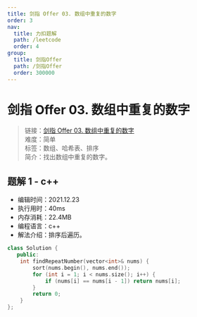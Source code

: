 ```yaml
---
title: 剑指 Offer 03. 数组中重复的数字
order: 3
nav:
  title: 力扣题解
  path: /leetcode
  order: 4
group:
  title: 剑指Offer
  path: /剑指Offer
  order: 300000
---
```


# 剑指 Offer 03. 数组中重复的数字

> 链接：[剑指 Offer 03. 数组中重复的数字](https://leetcode-cn.com/problems/shu-zu-zhong-zhong-fu-de-shu-zi-lcof/)  
> 难度：简单  
> 标签：数组、哈希表、排序  
> 简介：找出数组中重复的数字。

## 题解 1 - c++

- 编辑时间：2021.12.23
- 执行用时：40ms
- 内存消耗：22.4MB
- 编程语言：c++
- 解法介绍：排序后遍历。

```c++
class Solution {
   public:
    int findRepeatNumber(vector<int>& nums) {
        sort(nums.begin(), nums.end());
        for (int i = 1; i < nums.size(); i++) {
            if (nums[i] == nums[i - 1]) return nums[i];
        }
        return 0;
    }
};
```
